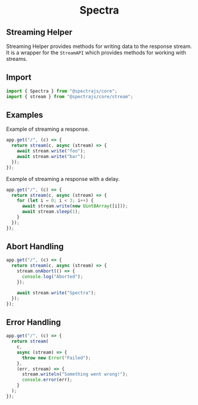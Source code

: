 <h1 align="center">Spectra</h1>

## Streaming Helper

Streaming Helper provides methods for writing data to
the response stream. It is a wrapper for the `StreamAPI`
which provides methods for working with streams.

## Import

```ts
import { Spectra } from "@spectrajs/core";
import { stream } from "@spectrajs/core/stream";
```

## Examples

Example of streaming a response.

```ts
app.get("/", (c) => {
  return stream(c, async (stream) => {
    await stream.write("foo");
    await stream.write("bar");
  });
});
```

Example of streaming a response with a delay.

```ts
app.get("/", (c) => {
  return stream(c, async (stream) => {
    for (let i = 0; i < 3; i++) {
      await stream.write(new Uint8Array([i]));
      await stream.sleep(1);
    }
  });
});
```

## Abort Handling

```ts
app.get("/", (c) => {
  return stream(c, async (stream) => {
    stream.onAbort(() => {
      console.log("Aborted");
    });

    await stream.write("Spectra");
  });
});
```

## Error Handling

```ts
app.get("/", (c) => {
  return stream(
    c,
    async (stream) => {
      throw new Error("Failed");
    },
    (err, stream) => {
      stream.writeln("Something went wrong!");
      console.error(err);
    }
  );
});
```
